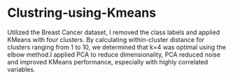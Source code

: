 # Clustring-using-Kmeans
Utilized the Breast Cancer dataset, I removed the class labels and applied KMeans with four clusters. By calculating within-cluster distance for clusters ranging from 1 to 10, we determined that k=4 was optimal using the elbow method.I applied PCA to reduce dimensionality, PCA reduced noise and improved KMeans performance, especially with highly correlated variables.
